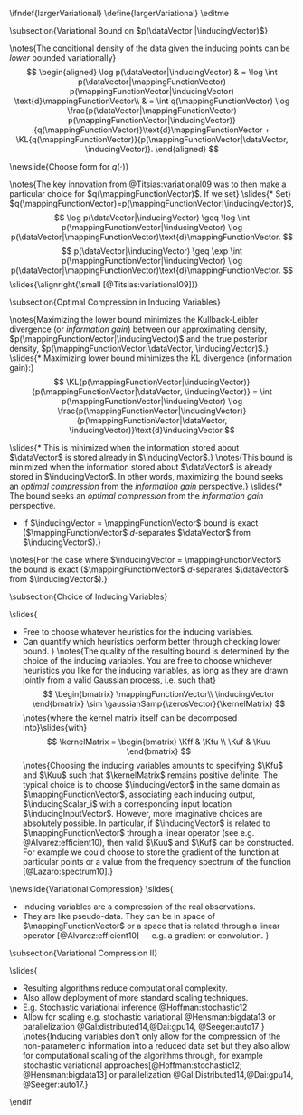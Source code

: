 \ifndef{largerVariational}
\define{largerVariational}
\editme

\subsection{Variational Bound on $p(\dataVector |\inducingVector)$}

\notes{The conditional density of the data given the inducing points can be *lower* bounded variationally}
$$
\begin{aligned}
    \log p(\dataVector|\inducingVector) & = \log \int p(\dataVector|\mappingFunctionVector) p(\mappingFunctionVector|\inducingVector) \text{d}\mappingFunctionVector\\ & = \int q(\mappingFunctionVector) \log \frac{p(\dataVector|\mappingFunctionVector) p(\mappingFunctionVector|\inducingVector)}{q(\mappingFunctionVector)}\text{d}\mappingFunctionVector + \KL{q(\mappingFunctionVector)}{p(\mappingFunctionVector|\dataVector, \inducingVector)}.
\end{aligned}
$$


\newslide{Choose form for $q(\cdot)$}

\notes{The key innovation from @Titsias:variational09 was to then make a particular choice for $q(\mappingFunctionVector)$. If we set}
\slides{* Set} $q(\mappingFunctionVector)=p(\mappingFunctionVector|\inducingVector)$,
  $$
  \log p(\dataVector|\inducingVector) \geq \log \int p(\mappingFunctionVector|\inducingVector) \log p(\dataVector|\mappingFunctionVector)\text{d}\mappingFunctionVector.
  $$
  $$
  p(\dataVector|\inducingVector) \geq \exp \int p(\mappingFunctionVector|\inducingVector) \log p(\dataVector|\mappingFunctionVector)\text{d}\mappingFunctionVector.
  $$
\slides{\alignright{\small [@Titsias:variational09]}}

\subsection{Optimal Compression in Inducing Variables}

\notes{Maximizing the lower bound minimizes the Kullback-Leibler divergence (or *information gain*) between our approximating density, $p(\mappingFunctionVector|\inducingVector)$ and the true posterior density, $p(\mappingFunctionVector|\dataVector, \inducingVector)$.}
\slides{* Maximizing lower bound minimizes the KL divergence (information gain):}
  $$
  \KL{p(\mappingFunctionVector|\inducingVector)}{p(\mappingFunctionVector|\dataVector, \inducingVector)} = \int p(\mappingFunctionVector|\inducingVector) \log \frac{p(\mappingFunctionVector|\inducingVector)}{p(\mappingFunctionVector|\dataVector, \inducingVector)}\text{d}\inducingVector
  $$

\slides{* This is minimized when the information stored about $\dataVector$ is stored already in $\inducingVector$.}
\notes{This bound is minimized when the information stored about $\dataVector$ is already stored in $\inducingVector$. In other words, maximizing the bound seeks an *optimal compression* from the *information gain* perspective.}
\slides{* The bound seeks an *optimal compression* from the *information gain* perspective.
* If $\inducingVector = \mappingFunctionVector$ bound is exact ($\mappingFunctionVector$ $d$-separates $\dataVector$ from $\inducingVector$).}

\notes{For the case where $\inducingVector = \mappingFunctionVector$ the bound is exact ($\mappingFunctionVector$ $d$-separates $\dataVector$ from $\inducingVector$).}

\subsection{Choice of Inducing Variables}

\slides{
* Free to choose whatever heuristics for the inducing variables.
* Can quantify which heuristics perform better through checking lower bound.
}
\notes{The quality of the resulting bound is determined by the choice of the inducing variables. You are free to choose whichever heuristics you like for the inducing variables, as long as they are drawn jointly from a valid Gaussian process, i.e. such that}
$$
\begin{bmatrix}
\mappingFunctionVector\\
\inducingVector
\end{bmatrix} \sim \gaussianSamp{\zerosVector}{\kernelMatrix}
$$
\notes{where the kernel matrix itself can be decomposed into}\slides{with}
$$
\kernelMatrix =
\begin{bmatrix}
\Kff & \Kfu \\
\Kuf & \Kuu
\end{bmatrix}
$$
\notes{Choosing the inducing variables amounts to specifying $\Kfu$ and $\Kuu$ such that $\kernelMatrix$ remains positive definite. The typical choice is to choose $\inducingVector$ in the same domain as $\mappingFunctionVector$, associating each inducing output, $\inducingScalar_i$ with a corresponding input location $\inducingInputVector$. However, more imaginative choices are absolutely possible. In particular, if $\inducingVector$ is related to $\mappingFunctionVector$ through a linear operator (see e.g. @Alvarez:efficient10), then valid $\Kuu$ and $\Kuf$ can be constructed. For example we could choose to store the gradient of the function at particular points or a value from the frequency spectrum of the function [@Lazaro:spectrum10].}

\newslide{Variational Compression}
\slides{
* Inducing variables are a compression of the real observations.
* They are like pseudo-data. They can be in space of $\mappingFunctionVector$ or a space that is related through a linear operator [@Alvarez:efficient10] — e.g. a gradient or convolution.
}

\subsection{Variational Compression II}

\slides{
* Resulting algorithms reduce computational complexity.
* Also allow deployment of more standard scaling techniques. 
* E.g. Stochastic variational inference @Hoffman:stochastic12
* Allow for scaling e.g. stochastic variational @Hensman:bigdata13 or parallelization @Gal:distributed14,@Dai:gpu14, @Seeger:auto17
}
\notes{Inducing variables don't only allow for the compression of the non-parameteric information into a reduced data set but they also allow for computational scaling of the algorithms through, for example stochastic variational approaches[@Hoffman:stochastic12; @Hensman:bigdata13] or parallelization @Gal:Distributed14,@Dai:gpu14, @Seeger:auto17.}


\endif
